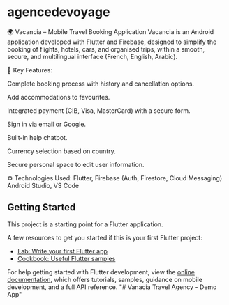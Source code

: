 # agencedevoyage

🌍 Vacancia – Mobile Travel Booking Application
Vacancia is an Android application developed with Flutter and Firebase, designed to simplify the booking of flights, hotels, cars, and organised trips, within a smooth, secure, and multilingual interface (French, English, Arabic).

🧾 Key Features:

Complete booking process with history and cancellation options.

Add accommodations to favourites.

Integrated payment (CIB, Visa, MasterCard) with a secure form.

Sign in via email or Google.

Built-in help chatbot.

Currency selection based on country.

Secure personal space to edit user information.

⚙️ Technologies Used:
Flutter, Firebase (Auth, Firestore, Cloud Messaging)
Android Studio, VS Code


## Getting Started

This project is a starting point for a Flutter application.

A few resources to get you started if this is your first Flutter project:

- [Lab: Write your first Flutter app](https://docs.flutter.dev/get-started/codelab)
- [Cookbook: Useful Flutter samples](https://docs.flutter.dev/cookbook)

For help getting started with Flutter development, view the
[online documentation](https://docs.flutter.dev/), which offers tutorials,
samples, guidance on mobile development, and a full API reference.
"# Vanacia Travel Agency - Demo App" 
